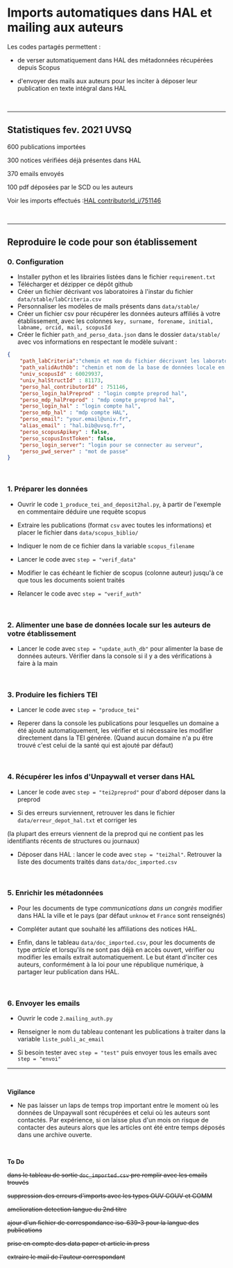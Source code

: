 # Imports automatiques dans HAL et mailing aux auteurs 

Les codes partagés permettent : 

* de verser automatiquement dans HAL des métadonnées récupérées depuis Scopus

* d'envoyer des mails aux auteurs pour les inciter à déposer leur publication en texte intégral dans HAL

<br />

***
## Statistiques fev. 2021 UVSQ

600 publications importées

300 notices vérifiées déjà présentes dans HAL

370 emails envoyés

100 pdf déposées par le SCD ou les auteurs

Voir les imports effectués :[HAL contributorId_i/751146](https://hal.archives-ouvertes.fr/search/index/q/*/contributorId_i/751146)

<br />

***

## Reproduire le code pour son établissement

### 0. Configuration
- Installer python et les librairies listées dans le fichier `requirement.txt`
- Télécharger et dézipper ce dépôt github
- Créer un fichier décrivant vos laboratoires à l'instar du fichier `data/stable/labCriteria.csv`
- Personnaliser les modèles de mails présents dans `data/stable/`
- Créer un fichier csv pour récupérer les données auteurs affiliés à votre établissement, avec les colonnes `key, surname, forename, initial, labname, orcid, mail, scopusId`
- Créer le fichier `path_and_perso_data.json` dans le dossier  `data/stable/` avec vos informations en respectant le modèle suivant : 

```json
{
	"path_labCriteria":"chemin et nom du fichier décrivant les laboratoires. voir ./data/stable/labCriteria.csv",
	"path_validAuthDb": "chemin et nom de la base de données locale en .csv sur les auteurs de votre établissement",
	"univ_scopusId" : 60029937,
	"univ_halStructId" : 81173,
	"perso_hal_contributorId" : 751146,
	"perso_login_halPreprod" : "login compte preprod hal",
	"perso_mdp_halPreprod" : "mdp compte preprod hal",
	"perso_login_hal" : "login compte hal",
	"perso_mdp_hal" : "mdp compte HAL",
	"perso_email": "your.email@univ.fr",
	"alias_email" : "hal.bib@uvsq.fr",
	"perso_scopusApikey" : false,
	"perso_scopusInstToken": false,
	"perso_login_server": "login pour se connecter au serveur",
	"perso_pwd_server" : "mot de passe"
}

```

<br />

### 1. Préparer les données

- Ouvrir le code `1_produce_tei_and_deposit2hal.py`, à partir de l'exemple en commentaire déduire une requête scopus

- Extraire les publications (format `csv` avec toutes les informations) et placer le fichier dans `data/scopus_biblio/`

- Indiquer le nom de ce fichier dans la variable `scopus_filename`

- Lancer le code avec `step = "verif_data"`

- Modifier le cas échéant le fichier de scopus (colonne auteur) jusqu'à ce que tous les documents soient traités

- Relancer le code avec `step = "verif_auth"`

<br />

### 2. Alimenter une base de données locale sur les auteurs de votre établissement

- Lancer le code avec `step = "update_auth_db"` pour alimenter la base de données auteurs. Vérifier dans la console si il y a des vérifications à faire à la main

<br />

### 3. Produire les fichiers TEI

- Lancer le code avec `step = "produce_tei"`

- Reperer dans la console les publications pour lesquelles un domaine a été ajouté automatiquement, les vérifier et si nécessaire les modifier directement dans la TEI générée. (Quand aucun domaine n'a pu être trouvé c'est celui de la santé qui est ajouté par défaut)

<br />

### 4. Récupérer les infos d'Unpaywall et verser dans HAL

- Lancer le code avec `step = "tei2preprod"` pour d'abord déposer dans la preprod

- Si des erreurs surviennent, retrouver les dans le fichier `data/erreur_depot_hal.txt` et corriger les

(la plupart des erreurs viennent de la preprod qui ne contient pas les identifiants récents de structures ou journaux)

- Déposer dans HAL : lancer le code avec `step = "tei2hal"`. Retrouver la liste des documents traités dans `data/doc_imported.csv`

<br />

### 5. Enrichir les métadonnées

- Pour les documents de type _communications dans un congrès_ modifier dans HAL la ville et le pays (par défaut `unknow` et `France` sont renseignés)

- Compléter autant que souhaité les affiliations des notices HAL.

- Enfin, dans le tableau `data/doc_imported.csv`, pour les documents de type _article_ et lorsqu'ils ne sont pas déjà en accès ouvert, vérifier ou modifier les emails extrait automatiquement. Le but étant d'inciter ces auteurs, conformément à la loi pour une république numérique, à partager leur publication dans HAL.


<br />

### 6. Envoyer les emails

- Ouvrir le code  `2.mailing_auth.py`

- Renseigner le nom du tableau contenant les publications à traiter dans la variable `liste_publi_ac_email` 

- Si besoin tester avec `step = "test"` puis envoyer tous les emails avec `step = "envoi"`


*** 

<br />

**Vigilance**

- Ne pas laisser un laps de temps trop important entre le moment où les données de Unpaywall sont récupérées et celui où les auteurs sont contactés. Par expérience, si on laisse plus d'un mois on risque de contacter des auteurs alors que les articles ont été entre temps déposés dans une archive ouverte.

<br />

**To Do**

~~dans le tableau de sortie `doc_imported.csv` pre remplir avec les emails trouvés~~

~~suppression des erreurs d'imports avec les types OUV COUV et COMM~~

~~amelioration detection langue du 2nd titre~~

~~ajour d'un fichier de correspondance iso-639-3 pour la langue des publications~~ 

~~prise en compte des data paper et article in press~~

~~extraire le mail de l'auteur correspondant~~








